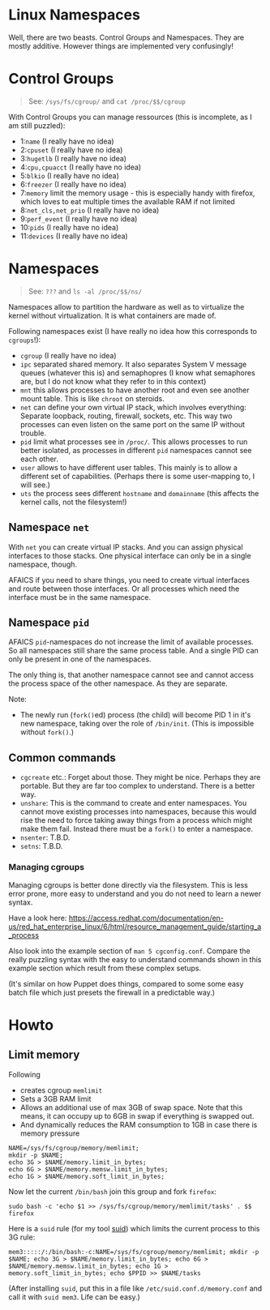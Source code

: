 # Linux Namespaces

Well, there are two beasts.  Control Groups and Namespaces.  They are mostly additive.  However things are implemented very confusingly!

# Control Groups

> See: `/sys/fs/cgroup/` and `cat /proc/$$/cgroup`

With Control Groups you can manage ressources (this is incomplete, as I am still puzzled):

- 1:`name` (I really have no idea)
- 2:`cpuset` (I really have no idea)
- 3:`hugetlb` (I really have no idea)
- 4:`cpu,cpuacct` (I really have no idea)
- 5:`blkio` (I really have no idea)
- 6:`freezer` (I really have no idea)
- 7:`memory` limit the memory usage - this is especially handy with firefox, which loves to eat multiple times the available RAM if not limited
- 8:`net_cls,net_prio` (I really have no idea)
- 9:`perf_event` (I really have no idea)
- 10:`pids` (I really have no idea)
- 11:`devices` (I really have no idea)

# Namespaces

> See: `???` and `ls -al /proc/$$/ns/`

Namespaces allow to partition the hardware as well as to virtualize the kernel without virtualization.
It is what containers are made of.

Following namespaces exist (I have really no idea how this corresponds to `cgroups`!):

- `cgroup` (I really have no idea)
- `ipc` separated shared memory.  It also separates System V message queues (whatever this is) and semaphopres (I know what semaphores are, but I do not know what they refer to in this context)
- `mnt` this allows processes to have another root and even see another mount table.  This is like `chroot` on steroids.
- `net` can define your own virtual IP stack, which involves everything:  Separate loopback, routing, firewall, sockets, etc.  This way two processes can even listen on the same port on the same IP without trouble.
- `pid` limit what processes see in `/proc/`.  This allows processes to run better isolated, as processes in different `pid` namespaces cannot see each other.
- `user` allows to have different user tables.  This mainly is to allow a different set of capabilities.  (Perhaps there is some user-mapping to, I will see.)
- `uts` the process sees different `hostname` and `domainname` (this affects the kernel calls, not the filesystem!)

## Namespace `net`

With `net` you can create virtual IP stacks.  And you can assign physical interfaces to those stacks.  One physical interface can only be in a single namespace, though.

AFAICS if you need to share things, you need to create virtual interfaces and route between those interfaces.
Or all processes which need the interface must be in the same namespace.

## Namespace `pid`

AFAICS `pid`-namespaces do not increase the limit of available processes.  So all namespaces still share the same process table.
And a single PID can only be present in one of the namespaces.

The only thing is, that another namespace cannot see and cannot access the process space of the other namespace.
As they are separate.

Note:

- The newly run (`fork()`ed) process (the child) will become PID 1 in it's new namespace, taking over the role of `/bin/init`.  (This is impossible without `fork()`.)


## Common commands

- `cgcreate` etc.:  Forget about those.  They might be nice.  Perhaps they are portable.  But they are far too complex to understand.  There is a better way.
- `unshare`: This is the command to create and enter namespaces.  You cannot move existing processes into namespaces, because this would rise the need to force taking away things from a process which might make them fail.  Instead there must be a `fork()` to enter a namespace.
- `nsenter`: T.B.D.
- `setns`: T.B.D.

### Managing cgroups

Managing cgroups is better done directly via the filesystem.  This is less error prone, more easy to understand and you do not need to learn a newer syntax.

Have a look here: https://access.redhat.com/documentation/en-us/red_hat_enterprise_linux/6/html/resource_management_guide/starting_a_process

Also look into the example section of `man 5 cgconfig.conf`.  Compare the really puzzling syntax with the easy to understand commands shown in this example section which result from these complex setups.

(It's similar on how Puppet does things, compared to some some easy batch file which just presets the firewall in a predictable way.)


# Howto

## Limit memory

Following
- creates cgroup `memlimit`
- Sets a 3GB RAM limit
- Allows an additional use of max 3GB of swap space.  Note that this means, it can occupy up to 6GB in swap if everything is swapped out.
- And dynamically reduces the RAM consumption to 1GB in case there is memory pressure

```
NAME=/sys/fs/cgroup/memory/memlimit;
mkdir -p $NAME;
echo 3G > $NAME/memory.limit_in_bytes;
echo 6G > $NAME/memory.memsw.limit_in_bytes;
echo 1G > $NAME/memory.soft_limit_in_bytes;
```

Now let the current `/bin/bash` join this group and fork `firefox`:

```
sudo bash -c 'echo $1 >> /sys/fs/cgroup/memory/memlimit/tasks' . $$
firefox
```

Here is a `suid` rule (for my tool [suid](//github.com/hilbix/suid)) which limits the current process to this 3G rule:

```
mem3:::::/:/bin/bash:-c:NAME=/sys/fs/cgroup/memory/memlimit; mkdir -p $NAME; echo 3G > $NAME/memory.limit_in_bytes; echo 6G > $NAME/memory.memsw.limit_in_bytes; echo 1G > memory.soft_limit_in_bytes; echo $PPID >> $NAME/tasks
```

(After installing `suid`, put this in a file like `/etc/suid.conf.d/memory.conf` and call it with `suid mem3`.  Life can be easy.)
